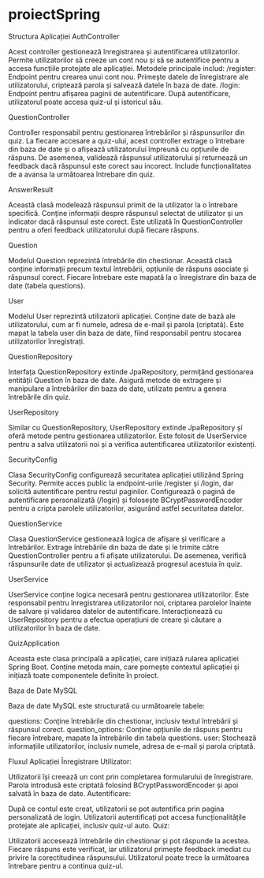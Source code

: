 # proiectSpring

Structura Aplicației
AuthController

Acest controller gestionează înregistrarea și autentificarea utilizatorilor.
Permite utilizatorilor să creeze un cont nou și să se autentifice pentru a accesa funcțiile protejate ale aplicației.
Metodele principale includ:
/register: Endpoint pentru crearea unui cont nou. Primește datele de înregistrare ale utilizatorului, criptează parola și salvează datele în baza de date.
/login: Endpoint pentru afișarea paginii de autentificare. După autentificare, utilizatorul poate accesa quiz-ul și istoricul său.

QuestionController

Controller responsabil pentru gestionarea întrebărilor și răspunsurilor din quiz.
La fiecare accesare a quiz-ului, acest controller extrage o întrebare din baza de date și o afișează utilizatorului împreună cu opțiunile de răspuns.
De asemenea, validează răspunsul utilizatorului și returnează un feedback dacă răspunsul este corect sau incorect.
Include funcționalitatea de a avansa la următoarea întrebare din quiz.

AnswerResult

Această clasă modelează răspunsul primit de la utilizator la o întrebare specifică.
Conține informații despre răspunsul selectat de utilizator și un indicator dacă răspunsul este corect.
Este utilizată în QuestionController pentru a oferi feedback utilizatorului după fiecare răspuns.

Question

Modelul Question reprezintă întrebările din chestionar.
Această clasă conține informații precum textul întrebării, opțiunile de răspuns asociate și răspunsul corect.
Fiecare întrebare este mapată la o înregistrare din baza de date (tabela questions).

User

Modelul User reprezintă utilizatorii aplicației.
Conține date de bază ale utilizatorului, cum ar fi numele, adresa de e-mail și parola (criptată).
Este mapat la tabela user din baza de date, fiind responsabil pentru stocarea utilizatorilor înregistrați.

QuestionRepository

Interfața QuestionRepository extinde JpaRepository, permițând gestionarea entității Question în baza de date.
Asigură metode de extragere și manipulare a întrebărilor din baza de date, utilizate pentru a genera întrebările din quiz.

UserRepository

Similar cu QuestionRepository, UserRepository extinde JpaRepository și oferă metode pentru gestionarea utilizatorilor.
Este folosit de UserService pentru a salva utilizatorii noi și a verifica autentificarea utilizatorilor existenți.

SecurityConfig

Clasa SecurityConfig configurează securitatea aplicației utilizând Spring Security.
Permite acces public la endpoint-urile /register și /login, dar solicită autentificare pentru restul paginilor.
Configurează o pagină de autentificare personalizată (/login) și folosește BCryptPasswordEncoder pentru a cripta parolele utilizatorilor, asigurând astfel securitatea datelor.

QuestionService

Clasa QuestionService gestionează logica de afișare și verificare a întrebărilor.
Extrage întrebările din baza de date și le trimite către QuestionController pentru a fi afișate utilizatorului.
De asemenea, verifică răspunsurile date de utilizator și actualizează progresul acestuia în quiz.

UserService

UserService conține logica necesară pentru gestionarea utilizatorilor.
Este responsabil pentru înregistrarea utilizatorilor noi, criptarea parolelor înainte de salvare și validarea datelor de autentificare.
Interacționează cu UserRepository pentru a efectua operațiuni de creare și căutare a utilizatorilor în baza de date.

QuizApplication

Aceasta este clasa principală a aplicației, care inițiază rularea aplicației Spring Boot.
Conține metoda main, care pornește contextul aplicației și inițiază toate componentele definite în proiect.

Baza de Date MySQL

Baza de date MySQL este structurată cu următoarele tabele:

questions: Conține întrebările din chestionar, inclusiv textul întrebării și răspunsul corect.
question_options: Conține opțiunile de răspuns pentru fiecare întrebare, mapate la întrebările din tabela questions.
user: Stochează informațiile utilizatorilor, inclusiv numele, adresa de e-mail și parola criptată.

Fluxul Aplicației
Înregistrare Utilizator:

Utilizatorii își creează un cont prin completarea formularului de înregistrare.
Parola introdusă este criptată folosind BCryptPasswordEncoder și apoi salvată în baza de date.
Autentificare:

După ce contul este creat, utilizatorii se pot autentifica prin pagina personalizată de login.
Utilizatorii autentificați pot accesa funcționalitățile protejate ale aplicației, inclusiv quiz-ul auto.
Quiz:

Utilizatorii accesează întrebările din chestionar și pot răspunde la acestea.
Fiecare răspuns este verificat, iar utilizatorul primește feedback imediat cu privire la corectitudinea răspunsului.
Utilizatorul poate trece la următoarea întrebare pentru a continua quiz-ul.

